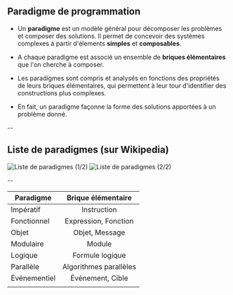 ## Paradigme de programmation

* Un **paradigme** est un modèle général pour décomposer les problèmes
  et composer des solutions. Il permet de concevoir des systèmes
  complexes à partir d'élements **simples** et **composables**.

* A chaque paradigme est associé un ensemble de **briques
  élémentaires** que l'on cherche à composer.

* Les paradigmes sont compris et analysés en fonctions des propriétés
  de leurs briques élémentaires, qui permettent à leur tour
  d'identifier des constructions plus complexes.

* En fait, un paradigme façonne la forme des solutions apportées à un
  problème donné.

--

## Liste de paradigmes (sur Wikipedia)

![Liste de paradigmes (1/2)](prog/images/paradigms_list.1.png) <!-- .element: style="border: none; box-shadow: none; max-height: calc(38vh); padding-right: 50px" -->
![Liste de paradigmes (2/2)](prog/images/paradigms_list.2.png) <!-- .element: style="border: none; box-shadow: none; max-height: calc(38vh);" -->

--
<!-- .slide: class="stretch center" -->

|Paradigme       | Brique élémentaire     |
|----------------|:----------------------:|
|Impératif       | Instruction            |
|Fonctionnel     | Expression, Fonction   |
|Objet           | Objet, Message         |
|Modulaire       | Module                 |
|Logique         | Formule logique        |
|Parallèle       | Algorithmes parallèles |
|Événementiel    | Événement, Cible       |
|||

<!-- .element: class="stretch" -->
